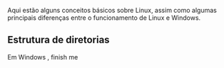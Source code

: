 
Aqui estão alguns conceitos básicos sobre Linux, assim como algumas principais diferenças entre o funcionamento de Linux e Windows.

## Estrutura de diretorias
    
Em Windows , finish me

[^1]: NixOS, por exemplo, pode não seguir esta convenção.

